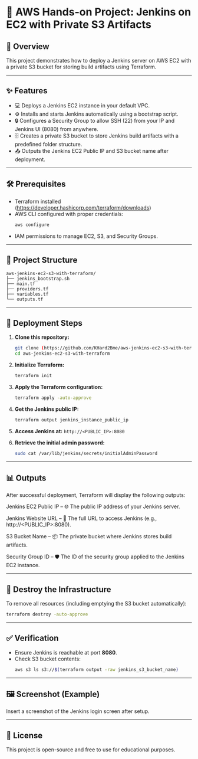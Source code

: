 # 🚀 AWS Hands-on Project: Jenkins on EC2 with Private S3 Artifacts

## 📝 Overview
This project demonstrates how to deploy a Jenkins server on AWS EC2 with a private S3 bucket for storing build artifacts using Terraform.

---

## ✨ Features
- 💻 Deploys a Jenkins EC2 instance in your default VPC.
- ⚙️ Installs and starts Jenkins automatically using a bootstrap script.
- 🔒 Configures a Security Group to allow SSH (22) from your IP and Jenkins UI (8080) from anywhere.
- 🗄️ Creates a private S3 bucket to store Jenkins build artifacts with a predefined folder structure.
- 📤 Outputs the Jenkins EC2 Public IP and S3 bucket name after deployment.

---

## 🛠️ Prerequisites
- Terraform  installed (https://developer.hashicorp.com/terraform/downloads)
- AWS CLI configured with proper credentials:  
  ```bash
  aws configure
  ```
- IAM permissions to manage EC2, S3, and Security Groups.

---

## 📂 Project Structure
```
aws-jenkins-ec2-s3-with-terraform/
├── jenkins_bootstrap.sh
├── main.tf
├── providers.tf
├── variables.tf
└── outputs.tf
```

---

## 🚀 Deployment Steps
1. **Clone this repository:**
   ```bash
   git clone (https://github.com/KHard2Bme/aws-jenkins-ec2-s3-with-terraform.git)
   cd aws-jenkins-ec2-s3-with-terraform
   ```

2. **Initialize Terraform:**
   ```bash
   terraform init
   ```

3. **Apply the Terraform configuration:**
   ```bash
   terraform apply -auto-approve
   ```

4. **Get the Jenkins public IP:**
   ```bash
   terraform output jenkins_instance_public_ip
   ```

5. **Access Jenkins at:** `http://<PUBLIC_IP>:8080`

6. **Retrieve the initial admin password:**
   ```bash
   sudo cat /var/lib/jenkins/secrets/initialAdminPassword
   ```

---

## 📊 Outputs
After successful deployment, Terraform will display the following outputs:

Jenkins EC2 Public IP – 🌐 The public IP address of your Jenkins server.

Jenkins Website URL – 🔗 The full URL to access Jenkins (e.g., http://<PUBLIC_IP>:8080).

S3 Bucket Name – 📦 The private bucket where Jenkins stores build artifacts.

Security Group ID – 🛡️ The ID of the security group applied to the Jenkins EC2 instance.

---

## 🧹 Destroy the Infrastructure
To remove all resources (including emptying the S3 bucket automatically):
```bash
terraform destroy -auto-approve
```

---

## ✅ Verification
- Ensure Jenkins is reachable at port **8080**.
- Check S3 bucket contents:
  ```bash
  aws s3 ls s3://$(terraform output -raw jenkins_s3_bucket_name)
  ```

---

## 🖼️ Screenshot (Example)
Insert a screenshot of the Jenkins login screen after setup.

---

## 📜 License
This project is open-source and free to use for educational purposes.

